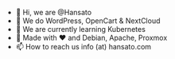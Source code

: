 - 👋 Hi, we are @Hansato
- 👀 We do WordPress, OpenCart & NextCloud
- 🌱 We are currently learning Kubernetes
- 💞️ Made with ❤️ and Debian, Apache, Proxmox
- 📫 How to reach us info (at) hansato.com

<!---
Hansato/Hansato is a ✨ special ✨ repository because its `README.md` (this file) appears on your GitHub profile.
You can click the Preview link to take a look at your changes.
--->
